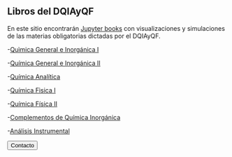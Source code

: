 ## Libros del DQIAyQF

En este sitio encontrarán [Jupyter books](https://jupyterbook.org/intro.html) con visualizaciones y simulaciones de las materias obligatorias dictadas por el DQIAyQF.

-[Quìmica General e Inorgánica I]()

-[Química General e Inorgánica II]()

-[Química Analítica]()

-[Química Fìsica I]()

-[Química Física II]()

-[Complementos de Química Inorgánica]()

-[Análisis Instrumental]()


<button name="button" type="button">Contacto</button>
